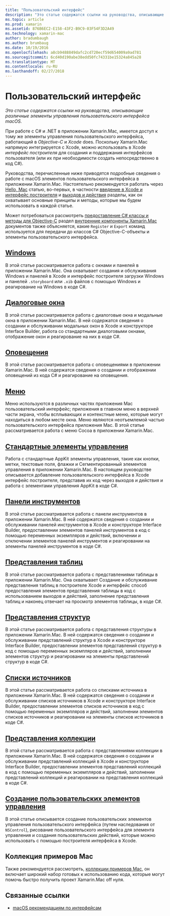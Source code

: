 ```yaml
---
title: "Пользовательский интерфейс"
description: "Это статье содержатся ссылки на руководства, описывающие различные элементы управления пользовательского интерфейса macOS."
ms.topic: article
ms.prod: xamarin
ms.assetid: 876B6EC2-E158-43F2-B9C9-03F54F3D2A49
ms.technology: xamarin-mac
author: bradumbaugh
ms.author: brumbaug
ms.date: 10/19/2016
ms.openlocfilehash: a8cb9488849dafc2cd720ecf59d654009a9ad781
ms.sourcegitcommit: 6cd40d190abe38edd50fc74331be15324a845a28
ms.translationtype: MT
ms.contentlocale: ru-RU
ms.lasthandoff: 02/27/2018
---
```

# <a name="user-interface"></a>Пользовательский интерфейс

_Это статье содержатся ссылки на руководства, описывающие различные элементы управления пользовательского интерфейса macOS._

При работе с C# и .NET в приложении Xamarin.Mac, имеется доступ к тому же элементы управления пользовательского интерфейса, работающий в *Objective-C* и *Xcode* does. Поскольку Xamarin.Mac напрямую интегрируется с Xcode, можно использовать в Xcode _интерфейс построителя_ для создания и поддержания интерфейсов пользователя (или их при необходимости создать непосредственно в код C#). 

Руководства, перечисленные ниже приводятся подробные сведения о работе с macOS элементов пользовательского интерфейса в приложении Xamarin.Mac. Настоятельно рекомендуется работать через [Hello, Mac](~/mac/get-started/hello-mac.md) статью, во-первых, в частности [введение в Xcode и интерфейс построителя](~/mac/get-started/hello-mac.md#Introduction_to_Xcode_and_Interface_Builder) и [выходов и действия](~/mac/get-started/hello-mac.md#Outlets_and_Actions) разделы, как он охватывает основные принципы и методы, которые мы будем использовать в каждой статье.

Может потребоваться рассмотреть [предоставление C# классы и методы для Objective-C](~/mac/internals/how-it-works.md) раздел [внутренние компоненты Xamarin.Mac](~/mac/internals/how-it-works.md) документов также объясняется, какие `Register` и `Export` команд используется для передачи до классов C# Objective-C-объекты и элементы пользовательского интерфейса.

## <a name="windowsmacuser-interfacewindowmd"></a>[Windows](~/mac/user-interface/window.md)

В этой статье рассматривается работа с окнами и панелей в приложении Xamarin.Mac. Она охватывает создания и обслуживания Windows и панелей в Xcode и интерфейс построителя загрузки Windows и панелей `.storyboard` или `.xib` файлов с помощью Windows и реагирование на Windows в коде C#.

## <a name="dialogsmacuser-interfacedialogmd"></a>[Диалоговые окна](~/mac/user-interface/dialog.md)

В этой статье рассматривается работа с диалоговые окна и модальные окна в приложении Xamarin.Mac. В ней содержатся сведения о создании и обслуживании модальных окон в Xcode и конструкторе Interface Builder, работа со стандартными диалоговыми окнами, отображение окон и реагирование на них в коде C#.

## <a name="alertsmacuser-interfacealertmd"></a>[Оповещения](~/mac/user-interface/alert.md)

В этой статье рассматривается работа с оповещениями в приложении Xamarin.Mac. В ней содержатся сведения о создании и отображении оповещений из кода C# и реагирование на оповещения.

## <a name="menusmacuser-interfacemenumd"></a>[Меню](~/mac/user-interface/menu.md)

Меню используются в различных частях приложения Mac пользовательский интерфейс; приложения в главном меню в верхней части экрана, чтобы всплывающих и контекстные меню, которые могут находиться в любом месте окна. Меню являются неотъемлемой частью пользовательского интерфейса приложения Mac. В этой статье рассматривается работа с меню Cocoa в приложении Xamarin.Mac.

## <a name="standard-controlsmacuser-interfacestandard-controlsmd"></a>[Стандартные элементы управления](~/mac/user-interface/standard-controls.md)

Работа с стандартные AppKit элементы управления, такие как кнопки, метки, текстовые поля, флажки и Сегментированный элементов управления в приложении Xamarin.Mac. В настоящем руководстве описывается добавление пользовательского интерфейса в Xcode интерфейс построителя, представив их код через выходов и действия и работа с элементами управления AppKit в коде C#.

 
## <a name="toolbarsmacuser-interfacetoolbarmd"></a>[Панели инструментов](~/mac/user-interface/toolbar.md)

В этой статье рассматривается работа с панели инструментов в приложении Xamarin.Mac. В ней содержатся сведения о создании и обслуживании панелей инструментов в Xcode и конструкторе Interface Builder, предоставлении элементов панелей инструментов в код с помощью переменных экземпляров и действий, включении и отключении элементов панелей инструментов и реагировании на элементы панелей инструментов в коде C#.

## <a name="table-viewsmacuser-interfacetable-viewmd"></a>[Представления таблиц](~/mac/user-interface/table-view.md)

В этой статье рассматривается работа с представлениями таблицы в приложении Xamarin.Mac. Она охватывает Создание и обслуживание представления таблиц в построителе Xcode и интерфейс способ предоставления элементов представления таблицы в код с использованием выходов и действий, заполнение представления таблиц и наконец отвечает на просмотр элементов таблицы, в коде C#.

## <a name="outline-viewsmacuser-interfaceoutline-viewmd"></a>[Представления структур](~/mac/user-interface/outline-view.md)

В этой статье рассматривается работа с представления структуры в приложении Xamarin.Mac. В ней содержатся сведения о создании и обслуживании представлений структур в Xcode и конструкторе Interface Builder, предоставлении элементов представлений структур в код с помощью переменных экземпляров и действий, заполнении элементов структур и реагировании на элементы представлений структур в коде C#.

## <a name="source-listsmacuser-interfacesource-listmd"></a>[Списки источников](~/mac/user-interface/source-list.md)

В этой статье рассматривается работа со списками источника в приложении Xamarin.Mac. В ней содержатся сведения о создании и обслуживании списков источников в Xcode и конструкторе Interface Builder, предоставлении элементов списков источников в код с помощью переменных экземпляров и действий, заполнении элементов списков источников и реагировании на элементы списков источников в коде C#.

## <a name="collection-viewsmacuser-interfacecollection-viewmd"></a>[Представления коллекции](~/mac/user-interface/collection-view.md)

В этой статье рассматривается работа с представлениями коллекции в приложении Xamarin.Mac. В ней содержатся сведения о создании и обслуживании представлений коллекций в Xcode и конструкторе Interface Builder, предоставлении элементов представлений коллекций в код с помощью переменных экземпляров и действий, заполнении представлений коллекций и реагировании на представления коллекций в коде C#.

## <a name="creating-custom-user-controlsmacuser-interfacecustom-controlsmd"></a>[Создание пользовательских элементов управления](~/mac/user-interface/custom-controls.md)

В этой статье описывается создание пользовательских элементов управления пользовательского интерфейса (путем наследования от `NSControl`), рисование пользовательского интерфейса для элемента управления и создания пользовательских действий, которые можно использовать с помощью построителя интерфейса в Xcode.

## <a name="mac-samples-gallery"></a>Коллекция примеров Mac

Также рекомендуется рассмотреть, [коллекции примеров Mac](http://developer.xamarin.com/samples/mac/all/), он включает широкий набор готовых к использованию кода, которые могут помочь быстро получить проект Xamarin.Mac off нуля.

## <a name="related-links"></a>Связанные ссылки

- [macOS рекомендациям по интерфейсам](https://developer.apple.com/library/mac/documentation/UserExperience/Conceptual/OSXHIGuidelines/)
